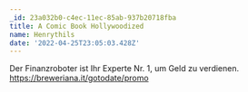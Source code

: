 ```yaml
---
_id: 23a032b0-c4ec-11ec-85ab-937b20718fba
title: A Comic Book Hollywoodized
name: Henrythils
date: '2022-04-25T23:05:03.428Z'
---
```

Der Finanzroboter ist Ihr Experte Nr. 1, um Geld zu verdienen. https://breweriana.it/gotodate/promo
